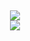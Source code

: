<h2 align="center">
    <a href="https://github.com/DaRacci">
        <img align="center" src="https://github-readme-stats.vercel.app/api/?username=DaRacci&show_icons=true&count_private=true&theme=onedark">
    </a>
    <br>
    <a href="https://github.com/DaRacci">
        <img align="center" src="https://github-readme-stats.vercel.app/api/top-langs/?username=DaRacci&layout=compact&theme=onedark">
    </a>
</h2>
